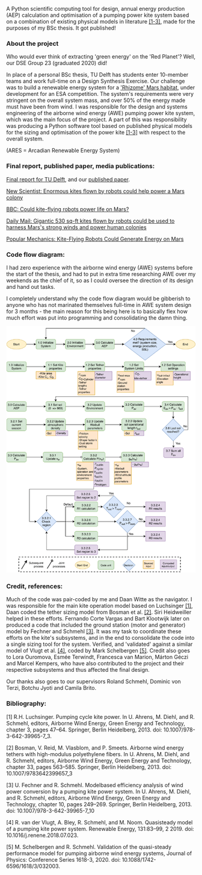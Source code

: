A Python scientific computing tool for design, annual energy production (AEP) calculation and optimisation of a pumping power kite system based on a combination of existing physical models in literature [[1-3]](#1), made for the purposes of my BSc thesis. It got published!

### About the project
Who would ever think of extracting 'green energy' on the 'Red Planet'? Well, our DSE Group 23 (graduated 2020) did! 

In place of a personal BSc thesis, TU Delft has students enter 10-member teams and work full-time on a Design Synthesis Exercise. Our challenge was to build a renewable energy system for a ['Rhizome' Mars habitat](http://www.roboticbuilding.eu/project/rhizome-development-of-an-autarkic-design-to-robotic-production-and-operation-system-for-building-off-earth-habitats/), under development for an ESA competition. The system's requirements were very stringent on the overall system mass, and over 50% of the energy made must have been from wind. I was responsible for the design and systems engineering of the airborne wind energy (AWE) pumping power kite system, which was the main focus of the project. A part of this was responsibility was producing a Python software tool based on published physical models for the sizing and optimisation of the power kite [[1-3]](#1) with respect to the overall system. 

(ARES = Arcadian Renewable Energy System)


### Final report, published paper, media publications:
[Final report for TU Delft](/thesis_material/DSE2020_group_23_Final_Report.pdf), and our [published paper](https://doi.org/10.7480/spool.2021.2.6058).


[New Scientist: Enormous kites flown by robots could help power a Mars colony](https://lnkd.in/degKFAP)

[BBC: Could kite-flying robots power life on Mars?](https://lnkd.in/ddakpHy)

[Daily Mail: Gigantic 530 sq-ft kites flown by robots could be used to harness Mars's strong winds and power human colonies](https://lnkd.in/d6H32Sc)

[Popular Mechanics: Kite-Flying Robots Could Generate Energy on Mars](https://lnkd.in/dUAM6Qx)

### Code flow diagram:

I had zero experience with the airborne wind energy (AWE) systems before the start of the thesis, and had to put in extra time researching AWE over my weekends as the chief of it, so as I could oversee the direction of its design and hand out tasks.

I completely understand why the code flow diagram would be gibberish to anyone who has not marinated themselves full-time in AWE system design for 3 months - the main reason for this being here is to basically flex how much effort was put into programming and consolidating the damn thing.

<img src="thesis_material/awe_flow_diagram.png" alt="Code flow diagram">

### Credit, references:
Much of the code was pair-coded by me and Daan Witte as the navigator. I was responsible for the main kite operation model based on Luchsinger [[1]](#1), Daan coded the tether sizing model from Bosman et al. [[2]](#2). Siri Heidweiller helped in these efforts. Fernando Corte Vargas and Bart Klootwijk later on produced a code that included the ground station (motor and generator) model by Fechner and Schmehl [[3]](#3). It was my task to coordinate these efforts on the kite's subsystems, and in the end to consolidate the code into a single sizing tool for the system. Verified, and 'validated' against a similar model of Vlugt et al. [[4]](#4), coded by Mark Schelbergen [[5]](#5). Credit also goes to Lora Ouromova, Esmée Terwindt, Francesca van Marion, Márton Géczi and Marcel Kempers, who have also contributed to the project and their respective subsystems and thus affected the final design. 

Our thanks also goes to our supervisors Roland Schmehl, Dominic von Terzi, Botchu Jyoti and Camila Brito.


### Bibliography:
<a id="1">[1]</a>
R.H. Luchsinger. Pumping cycle kite power. In U. Ahrens, M. Diehl, and R. Schmehl, editors, Airborne Wind Energy, Green Energy and Technology, chapter 3, pages 47–64. Springer, Berlin Heidelberg, 2013. doi: 10.1007/978-3-642-39965-7_3.

<a id="2">[2]</a>
Bosman, V. Reid, M. Vlasblom, and P. Smeets. Airborne wind energy tethers with high-modulus polyethylene fibers. In U. Ahrens, M. Diehl, and R. Schmehl, editors, Airborne Wind Energy, Green Energy and Technology, chapter 33, pages 563–585. Springer, Berlin Heidelberg, 2013. doi: 10.1007/9783642399657_3

<a id="3">[3]</a>
U. Fechner and R. Schmehl. Modelbased efficiency analysis of wind power conversion by a pumping kite power system. In U. Ahrens, M. Diehl, and R. Schmehl, editors, Airborne Wind Energy, Green Energy and Technology, chapter 10, pages 249–269. Springer, Berlin Heidelberg, 2013. doi: 10.1007/978-3-642-39965-7_10

<a id="4">[4]</a>
R. van der Vlugt, A. Bley, R. Schmehl, and M. Noom. Quasisteady model of a pumping kite power
system. Renewable Energy, 131:83–99, 2 2019. doi: 10.1016/j.renene.2018.07.023.

<a id="5">[5]</a>
M. Schelbergen and R. Schmehl. Validation of the quasi-steady performance model for pumping airborne wind energy systems, Journal of Physics: Conference Series 1618-3, 2020. doi: 10.1088/1742-6596/1618/3/032003.
